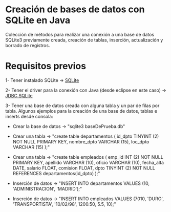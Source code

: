 # Creación de bases de datos con SQLite en Java
Colección de métodos para realizar una conexión a una base de datos SQLite3 previamente creada, creación de tablas, inserción, actualización y borrado de registros.

# Requisitos previos
1- Tener instalado SQLite -> <a href="https://www.sqlite.org/download.html">SQLite</a>

2- Tener el driver para la conexión con Java (desde eclipse en este caso) -> <a href="https://jar-download.com/artifacts/org.xerial/sqlite-jdbc/3.20.1/source-code">JDBC SQLite</a>

3- Tener una base de datos creada con alguna tabla y un par de filas por tabla. Algunos ejemplos para la creación de una base de datos, tablas e inserts desde consola:

  - Crear la base de datos -> "sqlite3 baseDePrueba.db"

  - Crear una tabla -> "create table departamentos (
               id_dpto TINYINT (2) NOT NULL PRIMARY KEY,
               nombre_dpto VARCHAR (15),
               loc_dpto VARCHAR (15)
               );"

  - Crear una tabla -> "create table empleados (
              emp_id INT (2) NOT NULL PRIMARY KEY,
              apellido VARCHAR (10),
              oficio VARCHAR (10),
              fecha_alta DATE,
              salario FLOAT,
              comision FLOAT,
              dpto TINYINT (2) NOT NULL REFERENCES departamentos(id_dpto)
              );"

- Inserción de datos -> "INSERT INTO departamentos VALUES (10, 'ADMINISTRACION', 'MADRID');"

- Inserción de datos -> "INSERT INTO empleados VALUES (7010, 'DURO', 'TRANSPORTISTA', '10/02/98',
              1200.50, 5.5, 10);"

